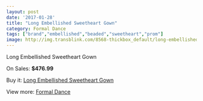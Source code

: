 ```yaml
---
layout: post
date: '2017-01-28'
title: "Long Embellished Sweetheart Gown"
category: Formal Dance
tags: ["brand","embellished","beaded","sweetheart","prom"]
image: http://img.transblink.com/8568-thickbox_default/long-embellished-sweetheart-gown.jpg
---
```

Long Embellished Sweetheart Gown

On Sales: **$476.99**
<a href="https://www.transblink.com/en/formal-dance/2820-long-embellished-sweetheart-gown.html"><amp-img layout="responsive" width="600" height="600" src="//img.transblink.com/8568-thickbox_default/long-embellished-sweetheart-gown.jpg" alt="Long Embellished Sweetheart Gown 0" /></a>
<a href="https://www.transblink.com/en/formal-dance/2820-long-embellished-sweetheart-gown.html"><amp-img layout="responsive" width="600" height="600" src="//img.transblink.com/8569-thickbox_default/long-embellished-sweetheart-gown.jpg" alt="Long Embellished Sweetheart Gown 1" /></a>

Buy it: [Long Embellished Sweetheart Gown](https://www.transblink.com/en/formal-dance/2820-long-embellished-sweetheart-gown.html "Long Embellished Sweetheart Gown")

View more: [Formal Dance](https://www.transblink.com/en/6-formal-dance "Formal Dance")